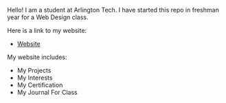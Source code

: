 Hello! I am a student at Arlington Tech. I have started this repo in freshman year for a Web Design class.

Here is a link to my website:
- [Website](https://cworst.github.io/)

My website includes:
- My Projects
- My Interests
- My Certification
- My Journal For Class

